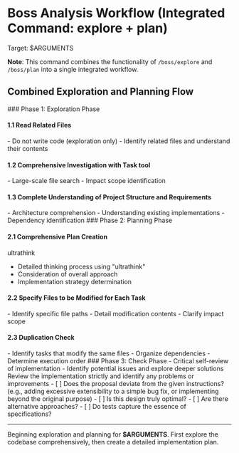 # Boss Analysis Workflow (Integrated Command: explore + plan)

Target: $ARGUMENTS

**Note**: This command combines the functionality of `/boss/explore` and `/boss/plan` into a single integrated workflow.

## Combined Exploration and Planning Flow

<phase name="exploration" order="1">
### Phase 1: Exploration Phase

#### 1.1 Read Related Files
<constraints>
- Do not write code (exploration only)
</constraints>
<tasks>
- Identify related files and understand their contents
</tasks>

#### 1.2 Comprehensive Investigation with Task tool
<tasks>
- Large-scale file search
- Impact scope identification
</tasks>

#### 1.3 Complete Understanding of Project Structure and Requirements
<tasks>
- Architecture comprehension
- Understanding existing implementations
- Dependency identification
</tasks>
</phase>

<phase name="planning" order="2" depends-on="exploration">
### Phase 2: Planning Phase

#### 2.1 Comprehensive Plan Creation
<methodology>ultrathink</methodology>
<tasks>
- Detailed thinking process using "ultrathink"
- Consideration of overall approach
- Implementation strategy determination
</tasks>

#### 2.2 Specify Files to be Modified for Each Task
<tasks>
- Identify specific file paths
- Detail modification contents
- Clarify impact scope
</tasks>

#### 2.3 Duplication Check
<tasks>
- Identify tasks that modify the same files
- Organize dependencies
- Determine execution order
</tasks>
</phase>

<phase name="check" order="3" depends-on="planning">
### Phase 3: Check Phase

<activities>
- Critical self-review of implementation
- Identify potential issues and explore deeper solutions
</activities>

<review-process>
<instruction>Review the implementation strictly and identify any problems or improvements</instruction>
<analysis-checklist>
- [ ] Does the proposal deviate from the given instructions? (e.g., adding excessive extensibility to a simple bug fix, or implementing beyond the original purpose)
- [ ] Is this design truly optimal?
- [ ] Are there alternative approaches?
- [ ] Do tests capture the essence of specifications?
</analysis-checklist>
</review-process>
</phase>

---

Beginning exploration and planning for **$ARGUMENTS**.
First explore the codebase comprehensively, then create a detailed implementation plan.
